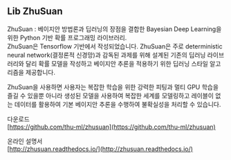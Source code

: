 ## Lib ZhuSuan

ZhuSuan : 베이지안 방법론과 딥러닝의 장점을 결합한 Bayesian Deep Learning을 위한 Python 기반 확률 프로그래밍 라이브러리.  
ZhuSuan은 Tensorflow 기반에서 작성되었습니다. ZhuSuan은 주로 deterministic neural network\(결정론적 신경망\)과 감독된 과제를 위해 설계된 기존의 딥러닝 라이브러리와 달리 확률 모델을 작성하고 베이지안 추론을 적용하기 위한 딥러닝 스타일 알고리즘을 제공합니다.

ZhuSuan을 사용하면 사용자는 복잡한 학습을 위한 강력한 피팅과 멀티 GPU 학습을 즐길 수 있을뿐 아니라 생성된 모델을 사용하여 복잡한 세계를 모델링하고 레이블이 없는 데이터를 활용하여 기본 베이지안 추론을 수행하여 불확실성을 처리할 수 ​​있습니다.

다운로드  
[https://github.com/thu-ml/zhusuan](https://github.com/thu-ml/zhusuan)

온라인 설명서  
[http://zhusuan.readthedocs.io/](http://zhusuan.readthedocs.io/)

